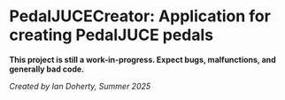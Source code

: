 # PedalJUCECreator: Application for creating PedalJUCE pedals

**This project is still a work-in-progress. Expect bugs, malfunctions, and generally bad code.**

*Created by Ian Doherty, Summer 2025*
